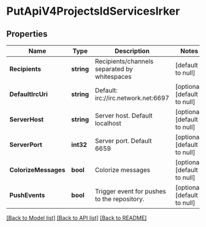 # PutApiV4ProjectsIdServicesIrker

## Properties
Name | Type | Description | Notes
------------ | ------------- | ------------- | -------------
**Recipients** | **string** | Recipients/channels separated by whitespaces | [default to null]
**DefaultIrcUri** | **string** | Default: irc://irc.network.net:6697 | [optional] [default to null]
**ServerHost** | **string** | Server host. Default localhost | [optional] [default to null]
**ServerPort** | **int32** | Server port. Default 6659 | [optional] [default to null]
**ColorizeMessages** | **bool** | Colorize messages | [optional] [default to null]
**PushEvents** | **bool** | Trigger event for pushes to the repository. | [optional] [default to null]

[[Back to Model list]](../README.md#documentation-for-models) [[Back to API list]](../README.md#documentation-for-api-endpoints) [[Back to README]](../README.md)


